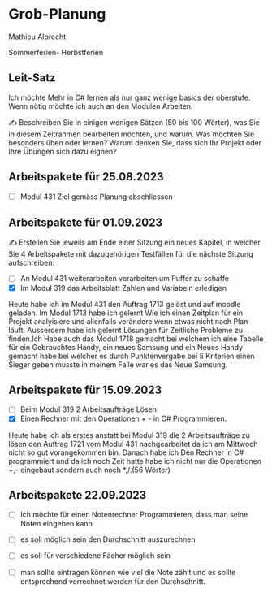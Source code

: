# Grob-Planung

Mathieu Albrecht 

Sommerferien- Herbstferien

## Leit-Satz

Ich möchte Mehr in C# lernen als nur ganz wenige basics der oberstufe.
Wenn nötig möchte ich auch an den Modulen Arbeiten.

✍️ Beschreiben Sie in einigen wenigen Sätzen (50 bis 100 Wörter), was Sie in diesem Zeitrahmen bearbeiten möchten, und warum. Was möchten Sie besonders üben oder lernen? Warum denken Sie, dass sich Ihr Projekt oder Ihre Übungen sich dazu eignen?

## Arbeitspakete für 25.08.2023

- [ ] Modul 431 Ziel gemäss Planung abschliessen 
 
## Arbeitspakete für 01.09.2023

✍️ Erstellen Sie jeweils am Ende einer Sitzung ein neues Kapitel, in welcher Sie 4 Arbeitspakete mit dazugehörigen Testfällen für die nächste Sitzung aufschreiben:

- [ ] An Modul 431 weiterarbeiten vorarbeiten um Puffer zu schaffe
- [x] Im Modul 319 das Arbeitsblatt Zahlen und Variabeln erledigen

Heute habe ich im Modul 431 den Auftrag 1713 gelöst und auf moodle geladen. Im Modul 1713 habe ich gelernt Wie ich einen Zeitplan für ein Projekt analyisiere und allenfalls verändere wenn etwas nicht nach Plan läuft. Ausserdem habe ich gelernt Lösungen für Zeitliche Probleme zu finden.Ich Habe auch das Modul 1718 gemacht bei welchem ich eine Tabelle für ein Gebrauchtes Handy, ein neues Samsung und ein Neues Handy gemacht habe bei welcher es durch Punktenvergabe bei 5 Kriterien einen Sieger geben musste in meinem Falle war es das Neue Samsung.

## Arbeitspakete für 15.09.2023

- [ ] Beim Modul 319 2 Arbeitsaufträge Lösen
- [x] Einen Rechner mit den Operationen + - in C# Programmieren.

Heute habe ich als erstes anstatt bei Modul 319 die 2 Arbeitsaufträge zu lösen den Auftrag 1721 vom Modul 431 nachgearbeitet da ich am Mittwoch nicht so gut vorangekommen bin. Danach habe ich Den Rechner in  C# programmiert und da ich noch Zeit hatte habe ich nicht nur die Operationen +,- eingebaut sondern auch noch *,/.(56 Wörter)

## Arbeitspakete 22.09.2023

- [ ] Ich möchte für einen Notenrechner Programmieren, dass man seine Noten eingeben kann
- [ ] es soll möglich sein den Durchschnitt auszurechnen
- [ ] es soll für verschiedene Fächer möglich sein
- [ ] man sollte eintragen können wie viel die Note zählt und es sollte entsprechend verrechnet werden für den Durchschnitt.

 

